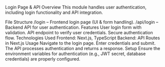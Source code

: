Login Page & API
Overview
This module handles user authentication, including login functionality and API integration.

File Structure
/login – Frontend login page (UI & form handling).
/api/login – Backend API for user authentication.
Features
User login form with validation.
API endpoint to verify user credentials.
Secure authentication flow.
Technologies Used
Frontend: Next.js, TypeScript
Backend: API Routes in Next.js
Usage
Navigate to the login page.
Enter credentials and submit.
The API processes authentication and returns a response.
Setup
Ensure the environment variables for authentication (e.g., JWT secret, database credentials) are properly configured.
